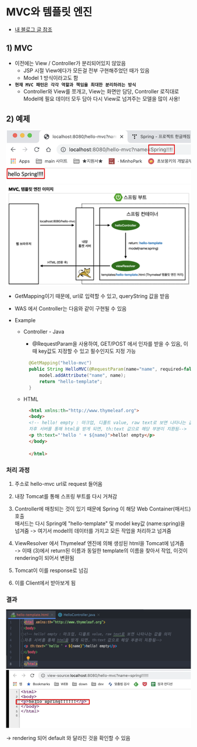 <link href="../../githubCSS/style.css" rel="stylesheet">

# MVC와 템플릿 엔진

- [내 블로그 글 참조](https://korshika.tistory.com/203)

## 1) MVC

- 이전에는 View / Controller가 분리되어있지 않았음
  - JSP 시절 View에다가 모든걸 전부 구현해주었던 때가 있음
  - Model 1 방식이라고도 함
- **`현재 MVC 패턴은 각각 역할과 책임을 최대한 분리하려는 방식`**
  - Controller와 View를 쪼개고, View는 화면만 담당, Controller 로직대로 Model에 필요 데이터 모두 담아 다시 View로 넘겨주는 모델을 많이 사용!

## 2) 예제

<img src='images/2021-10-06-07-51-41.png' />
<br>
<img src='images/2021-10-06-08-01-41.png' />
<br>

- GetMapping이기 때문에, url로 입력할 수 있고, queryString 값을 받음
- WAS 에서 Controller는 다음와 같이 구현될 수 있음
- Example

  - Controller - Java
    - @RequestParam을 사용하여, GET/POST 에서 인자를 받을 수 있음, 이때 key값도 지정할 수 있고 필수인지도 지정 가능
    ```JAVA
      @GetMapping("hello-mvc")
      public String HelloMVC(@RequestParam(name="name", required=false) String name, Model model) {
          model.addAttribute("name", name);
          return "hello-template";
      }
    ```
  - HTML

    ```HTML
      <html xmlns:th="http://www.thymeleaf.org">
      <body>
      <!-- hello! empty : 마크업, 디폴트 value, raw text로 보면 나타나는 값을 의미
      차후 서버를 통해 html을 받게 되면, th:text 값으로 해당 부분이 치환됨-->
      <p th:text="'hello ' + ${name}">hello! empty</p>
      </body>

      </html>
    ```

### 처리 과정

1. 주소로 hello-mvc url로 request 들어옴
2. 내장 Tomcat를 통해 스프링 부트를 다시 거쳐감
3. Controller에 매칭되는 것이 있기 때문에 Spring 이 해당 Web Container(매서드) 호출  
   매서드는 다시 Spring에 "hello-template" 및 model key값 (name:spring)을 넘겨줌 -> 여기서 model의 데이터를 가지고 모든 작업을 처리하고 넘겨줌

4. ViewResolver 에서 Thymeleaf 엔진에 의해 생성된 html을 Tomcat에 넘겨줌  
   -> 이때 (3)에서 return된 이름과 동일한 template의 이름을 찾아서 작업, 이것이 rendering이 되어서 변환됨
5. Tomcat이 이를 response로 넘김
6. 이를 Client에서 받아보게 됨

### 결과

  <img src='images/2021-10-06-08-10-03.png' />
  <br>
  <img src='images/2021-10-06-08-08-52.png' />

-> rendering 되어 default 와 달라진 것을 확인할 수 있음
